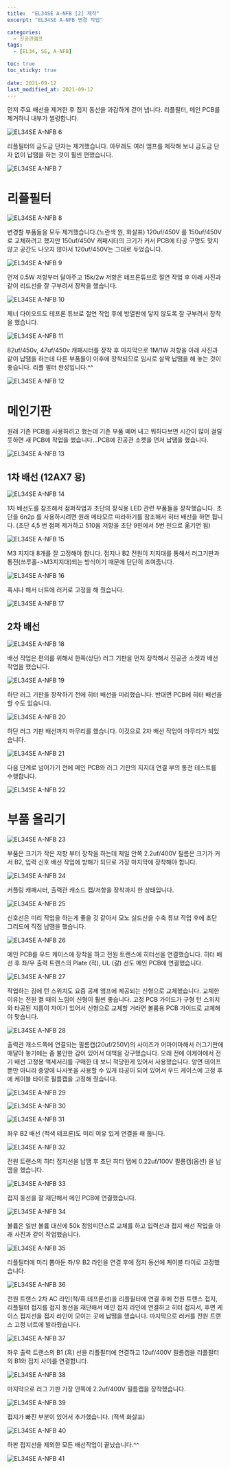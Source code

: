 ```yaml
---
title:  "EL34SE A-NFB [2] 제작"
excerpt: "EL34SE A-NFB 변경 작업"

categories:
  - 진공관앰프
tags:
  - [EL34, SE, A-NFB]

toc: true
toc_sticky: true
 
date: 2021-09-12
last_modified_at: 2021-09-12
---
```

먼저 주요 배선을 제거한 후 접지 동선을 과감하게 걷어 냅니다. 리플필터, 메인 PCB를 제거하니 내부가 썰렁합니다.

![EL34SE A-NFB 6](/assets/images/EL34SE-ANFB-06.png)

리플필터의 금도금 단자는 제거했습니다. 아무래도 여러 앰프를 제작해 보니 금도금 단자 없이 납땜을 하는 것이 훨씬 편했습니다.

![EL34SE A-NFB 7](/assets/images/EL34SE-ANFB-07.png)

# 리플필터

![EL34SE A-NFB 8](/assets/images/EL34SE-ANFB-08.png)

변경할 부품들을 모두 제거했습니다.(노란색 원, 화살표) 120uf/450V 를 150uf/450V로 교체하려고 했지만 150uf/450V 캐패시터의 크기가 커서 PCB에 타공 구멍도 맞지 않고 공간도 나오지 않아서 120uf/450V는 그대로 두었습니다. 

![EL34SE A-NFB 9](/assets/images/EL34SE-ANFB-09.png)

먼저 0.5W 저항부터 달아주고 15k/2w 저항은 테프론튜브로 절연 작업 후 아래 사진과 같이 리드선을 잘 구부려서 장착을 했습니다. 

![EL34SE A-NFB 10](/assets/images/EL34SE-ANFB-10.png)

제너 다이오드도 테프론 튜브로 절연 작업 후에 방열판에 닿지 않도록 잘 구부려서 장착을 했습니다. 

![EL34SE A-NFB 11](/assets/images/EL34SE-ANFB-11.png)

82uf/450v, 47uf/450v 캐패시터를 장착 후 마지막으로 1M/1W 저항을 아래 사진과 같이 납땜을 하는데 다른 부품들이 이후에 장착되므로 임시로 살짝 납땜을 해 놓는 것이 좋습니다. 리플 필터 완성입니다.^^ 

![EL34SE A-NFB 12](/assets/images/EL34SE-ANFB-12.png)

# 메인기판

원래 기존 PCB를 사용하려고 했는데 기존 부품 떼어 내고 뭐하다보면 시간이 많이 걸릴 듯하면 새 PCB에 작업을 했습니다...PCB에 진공관 소켓을 먼저 납땜을 했습니다.

![EL34SE A-NFB 13](/assets/images/EL34SE-ANFB-13.png)

## 1차 배선 (12AX7 용)

![EL34SE A-NFB 14](/assets/images/EL34SE-ANFB-14.png)

1차 배선도를 참조해서 점퍼작업과 초단의 장식용 LED 관련 부품들을 장착했습니다. 초단을 6n2p 를 사용하시려면 원래 메타모르 따라하기를 참조해서 히터 배선을 하면 됩니다. (초단 4,5 번 점퍼 제거하고 510옴 저항을 초단 9핀에서 5번 핀으로 옮기면 됨)

![EL34SE A-NFB 15](/assets/images/EL34SE-ANFB-15.png)

M3 지지대 8개를 잘 고정해야 합니다. 접지나 B2 전원이 지지대를 통해서 러그기판과 통전(쓰루홀->M3지지대)되는 방식이기 때문에 단단히 조여줍니다.

![EL34SE A-NFB 16](/assets/images/EL34SE-ANFB-16.png)

혹시나 해서 너트에 러커로 고정을 해 줬습니다.

![EL34SE A-NFB 17](/assets/images/EL34SE-ANFB-17.png)

## 2차 배선

![EL34SE A-NFB 18](/assets/images/EL34SE-ANFB-18.png)

배선 작업은 편의를 위해서 한쪽(상단) 러그 기판을 먼저 장착해서 진공관 소켓과 배선 작업을 했습니다. 

![EL34SE A-NFB 19](/assets/images/EL34SE-ANFB-19.png)

하단 러그 기판을 장착하기 전에 히터 배선을 미리했습니다. 반대면 PCB에 히터 배선을 할 수도 있습니다.

![EL34SE A-NFB 20](/assets/images/EL34SE-ANFB-20.png)

하단 러그 기판 배선까지 마무리를 했습니다. 이것으로 2차 배선 작업이 마무리가 되었습니다.

![EL34SE A-NFB 21](/assets/images/EL34SE-ANFB-21.png)

다음 단계로 넘어가기 전에 메인 PCB와 러그 기판의 지지대 연결 부의 통전 테스트를 수행합니다.

![EL34SE A-NFB 22](/assets/images/EL34SE-ANFB-22.png)

# 부품 올리기

![EL34SE A-NFB 23](/assets/images/EL34SE-ANFB-23.png)

부품은 크기가 작은 저항 부터 장착을 하는데 제일 안쪽 2.2uf/400V 필름은 크기가 커서 B2, 입력 신호 배선 작업에 방해가 되므로 가장 마지막에 장착해야 합니다.

![EL34SE A-NFB 24](/assets/images/EL34SE-ANFB-24.png)

커플링 캐패시터, 출력관 캐소드 캡/저항을 장착까지 한 상태입니다.

![EL34SE A-NFB 25](/assets/images/EL34SE-ANFB-25.png)

신호선은 미리 작업을 하는게 좋을 것 같아서 모노 실드선을 수축 튜브 작업 후에 초단 그리드에 직접 납땜을 했습니다.

![EL34SE A-NFB 26](/assets/images/EL34SE-ANFB-26.png)

메인 PCB를 우드 케이스에 장착을 하고 전원 트랜스에 히터선을 연결했습니다. 히터 배선 후 좌/우 출력 트랜스의 Plate (적), UL (갈) 선도 메인 PCB에 연결했습니다. 

![EL34SE A-NFB 27](/assets/images/EL34SE-ANFB-27.png)

작업하는 김에 턴 스위치도 요즘 공제 앰프에 제공되는 신형으로 교체했습니다. 교체한 이유는 전원 켤 때의 느낌이 신형이 훨씬 좋습니다. 고정 PCB 가이드가 구형 턴 스위치와 타공된 지름이 차이가 있어서 신형으로 교체할 거라면 볼륨용 PCB 가이드로 교체해야 맞습니다. 

![EL34SE A-NFB 28](/assets/images/EL34SE-ANFB-28.png)

출력관 캐소드쪽에 연결되는 필름캡(20uf/250V)의 사이즈가 어마어마해서 러그기판에 매달아 놓기에는 좀 불안한 감이 있어서 대책을 강구했습니다. 오래 전에 이케아에서 전기 배선 고정용 액세서리를 구매한 데 보니 적당한게 있어서 사용했습니다. 양면 테이프뿐만 아니라 중앙에 나사못을 사용할 수 있게 타공이 되어 있어서 우드 케이스에 고정 후에 케이블 타이로 필름캡을 고정해 줬습니다.

![EL34SE A-NFB 29](/assets/images/EL34SE-ANFB-29.png)

![EL34SE A-NFB 30](/assets/images/EL34SE-ANFB-30.png)

![EL34SE A-NFB 31](/assets/images/EL34SE-ANFB-31.png)

좌우 B2 배선 (적색 테프론)도 미리 여유 있게 연결을 해 둡니다.

![EL34SE A-NFB 32](/assets/images/EL34SE-ANFB-32.png)

전원 트랜스의 히터 접지선을 납땜 후 초단 히터 탭에 0.22uf/100V 필름캡(옵션) 을 납땜을 했습니다. 

![EL34SE A-NFB 33](/assets/images/EL34SE-ANFB-33.png)

접지 동선을 잘 재단해서 메인 PCB에 연결했습니다.

![EL34SE A-NFB 34](/assets/images/EL34SE-ANFB-34.png)

볼륨은 일반 볼륨 대신에 50k 정임피던스로 교체를 하고 입력선과 접지 배선 작업을 아래 사진과 같이 작업했습니다. 

![EL34SE A-NFB 35](/assets/images/EL34SE-ANFB-35.png)

리플필터에 미리 뽑아둔 좌/우 B2 라인을 연결 후에 접지 동선에 케이블 타이로 고정했습니다.

![EL34SE A-NFB 36](/assets/images/EL34SE-ANFB-36.png)

전원 트랜스 2차 AC 라인(적/흑 테프론선)을 리플필터에 연결 후에 전원 트랜스 접지, 리플필터 접지를 접지 동선을 재단해서 메인 접지 라인에 연결하고 히터 접지서, 후면 케이스 접지선을 접지 라인이 모이는 곳에 납땜을 했습니다. 마지막으로 러커를 전원 트랜스 고정 너트에 발라줬습니다.  

![EL34SE A-NFB 37](/assets/images/EL34SE-ANFB-37.png)

좌우 출력 트랜스의 B1 (흑) 선을 리플필터에 연결하고 12uf/400V 필름캡을 리플필터의 B1와 접지 사이를 연결합니다.

![EL34SE A-NFB 38](/assets/images/EL34SE-ANFB-38.png)

마지막으로 러그 기판 가장 안쪽에 2.2uf/400V 필름캡을 장착했습니다.

![EL34SE A-NFB 39](/assets/images/EL34SE-ANFB-39.png)

접지가 빠진 부분이 있어서 추가했습니다. (적색 화살표)

![EL34SE A-NFB 40](/assets/images/EL34SE-ANFB-40.png)

하판 접지선을 제외한 모든 배선작업이 끝났습니다.^^

![EL34SE A-NFB 41](/assets/images/EL34SE-ANFB-41.png)